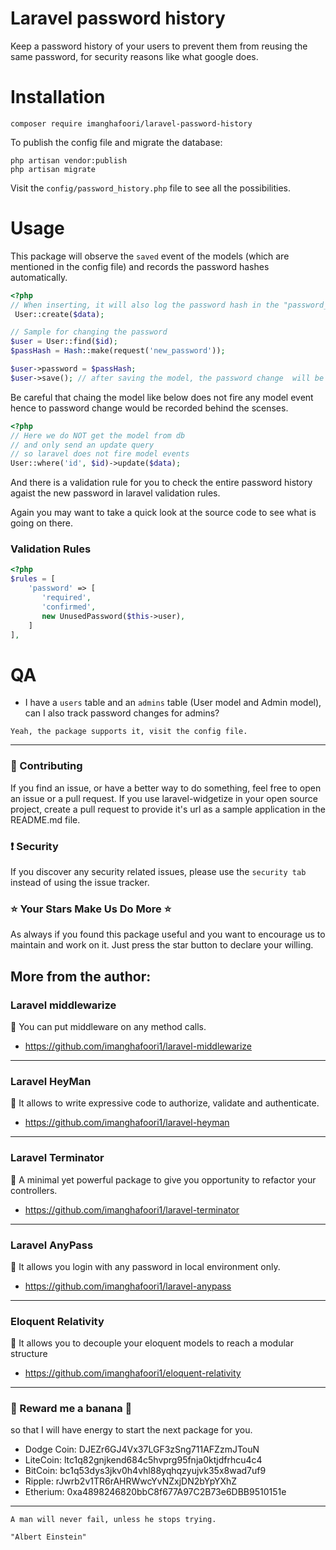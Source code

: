 # Laravel password history
Keep a password history of your users to prevent them from reusing the same password, for security reasons like what google does.

# Installation
```
composer require imanghafoori/laravel-password-history
```

To publish the config file and migrate the database:
```
php artisan vendor:publish
php artisan migrate
```

Visit the `config/password_history.php` file to see all the possibilities.

# Usage

This package will observe the `saved` event of the models (which are mentioned in the config file) and records the password hashes automatically.
```php
<?php
// When inserting, it will also log the password hash in the "password_histories" table
 User::create($data);

// Sample for changing the password
$user = User::find($id);
$passHash = Hash::make(request('new_password'));

$user->password = $passHash;
$user->save(); // after saving the model, the password change  will be recorded, automatically
```
Be careful that chaing the model like below does not fire any model event hence to password change would be recorded behind the scenses.

```php
<?php
// Here we do NOT get the model from db
// and only send an update query
// so laravel does not fire model events
User::where('id', $id)->update($data);
```

And there is a validation rule for you to check the entire password history agaist the new password in laravel validation rules.

Again you may want to take a quick look at the source code to see what is going on there.

### Validation Rules

```php
<?php
$rules = [
    'password' => [
       'required',
       'confirmed',
       new UnusedPassword($this->user),
    ]
],
```

# QA

- I have a `users` table and an `admins` table (User model and Admin model), can I also track password changes for admins?
```
Yeah, the package supports it, visit the config file.
```

--------------------

### :raising_hand: Contributing 
If you find an issue, or have a better way to do something, feel free to open an issue or a pull request.
If you use laravel-widgetize in your open source project, create a pull request to provide it's url as a sample application in the README.md file. 


### :exclamation: Security
If you discover any security related issues, please use the `security tab` instead of using the issue tracker.


### :star: Your Stars Make Us Do More :star:
As always if you found this package useful and you want to encourage us to maintain and work on it. Just press the star button to declare your willing.



## More from the author:


###  Laravel middlewarize

:gem: You can put middleware on any method calls.

- https://github.com/imanghafoori1/laravel-middlewarize

-------------

### Laravel HeyMan

:gem: It allows to write expressive code to authorize, validate and authenticate.

- https://github.com/imanghafoori1/laravel-heyman


--------------

### Laravel Terminator


 :gem: A minimal yet powerful package to give you opportunity to refactor your controllers.

- https://github.com/imanghafoori1/laravel-terminator


------------

### Laravel AnyPass

:gem: It allows you login with any password in local environment only.

- https://github.com/imanghafoori1/laravel-anypass

------------

### Eloquent Relativity

:gem: It allows you to decouple your eloquent models to reach a modular structure

- https://github.com/imanghafoori1/eloquent-relativity


----------------

### 🍌 Reward me a banana 🍌

so that I will have energy to start the next package for you.

- Dodge Coin: DJEZr6GJ4Vx37LGF3zSng711AFZzmJTouN
- LiteCoin: ltc1q82gnjkend684c5hvprg95fnja0ktjdfrhcu4c4
- BitCoin: bc1q53dys3jkv0h4vhl88yqhqzyujvk35x8wad7uf9
- Ripple: rJwrb2v1TR6rAHRWwcYvNZxjDN2bYpYXhZ
- Etherium: 0xa4898246820bbC8f677A97C2B73e6DBB9510151e

--------------

<p align="center">
  
    A man will never fail, unless he stops trying.
    
    "Albert Einstein"
    
</p>

